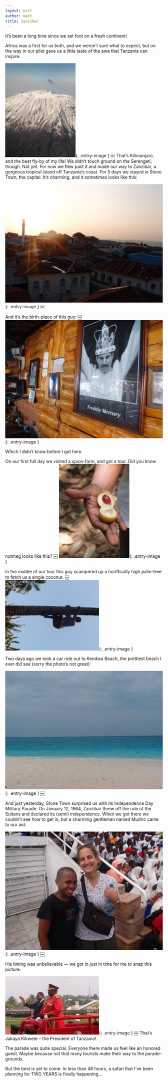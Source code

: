 ```yaml
---
layout: post
author: matt
title: Zanzibar
---
```


It’s been a long time since we set foot on a fresh continent!

Africa was a first for us both, and we weren’t sure what to expect, but on the way in our pilot gave us a little taste of the awe that Tanzania can inspire:
 
![Kilomanjaro](https://github.com/seinwave/msdev/blob/7fcf4ee524f9ca5e0a54ec7392f7b6a075377001/assets/images/travel-pics/Zanzibar/Zanzibar-pic1.jpg?raw=true){: .entry-image }
￼
That’s Kilimanjaro, and the best fly-by of my life!
We didn’t touch ground on the Serengeti, though. Not yet. For now we flew past it and made our way to Zanzibar, a gorgeous tropical island off Tanzania’s coast.
For 5 days we stayed in Stone Town, the capital. It’s charming, and it sometimes looks like this:

![Stone Town](https://github.com/seinwave/msdev/blob/7fcf4ee524f9ca5e0a54ec7392f7b6a075377001/assets/images/travel-pics/Zanzibar/Zanzibar-pic2.jpg?raw=true){: .entry-image }
￼
 
And it’s the birth-place of this guy:
￼
![Freddy](https://github.com/seinwave/msdev/blob/7fcf4ee524f9ca5e0a54ec7392f7b6a075377001/assets/images/travel-pics/Zanzibar/Zanzibar-pic3.jpg?raw=true){: .entry-image }

Which I didn’t know before I got here.

On our first full day we visited a spice-farm, and got a tour. Did you know nutmeg looks like this?
￼
![Nutmeg](https://github.com/seinwave/msdev/blob/7fcf4ee524f9ca5e0a54ec7392f7b6a075377001/assets/images/travel-pics/Zanzibar/Zanzibar-pic4.jpg?raw=true){: .entry-image }
 
In the middle of our tour this guy scampered up a horiffically high palm-tree to fetch us a single coconut.
￼
![Tree-ing](https://github.com/seinwave/msdev/blob/7fcf4ee524f9ca5e0a54ec7392f7b6a075377001/assets/images/travel-pics/Zanzibar/Zanzibar-pic5.jpg?raw=true){: .entry-image }
 
Two days ago we took a car ride out to Kendwa Beach,  the prettiest beach I ever did see (sorry the photo’s not great):

![Kendwa](https://github.com/seinwave/msdev/blob/7fcf4ee524f9ca5e0a54ec7392f7b6a075377001/assets/images/travel-pics/Zanzibar/Zanzibar-pic6.jpg?raw=true){: .entry-image }
￼
 
And just yesterday, Stone Town surprised us with its Independence Day Military Parade. On January 12, 1964, Zanzibar threw off the rule of the Sultans and declared its (semi) independence.
When we got there we couldn’t see how to get in, but a charming gentleman named Mudric came to our aid:

![Mudric](https://github.com/seinwave/msdev/blob/7fcf4ee524f9ca5e0a54ec7392f7b6a075377001/assets/images/travel-pics/Zanzibar/Zanzibar-pic7.jpg?raw=true){: .entry-image }
￼
 
His timing was unbelievable — we got in just in time for me to snap this picture:

![Kikwete](https://github.com/seinwave/msdev/blob/7fcf4ee524f9ca5e0a54ec7392f7b6a075377001/assets/images/travel-pics/Zanzibar/Zanzibar-pic8.jpg?raw=true){: .entry-image }
￼
That’s Jakaya Kikwete – the President of Tanzania!

The parade was quite special. Everyone there made us feel like an honored guest. Maybe because not that many tourists make their way to the parade-grounds.

But the best is yet to come. In less than 48 hours, a safari that I’ve been planning for TWO YEARS is finally happening…


